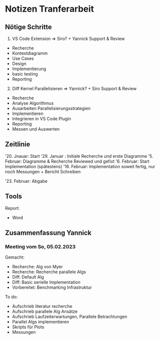 # Notizen Tranferarbeit

## Nötige Schritte
1. VS Code Extension => Siro? + Yannick Support & Review
  * Recherche
  * Kontextdiagramm
  * Use Cases
  * Design
  * Implementierung
  * basic testing
  * Reporting
2. Diff Kernel Parallelisieren => Yannick? + Siro Support & Review
  * Recherche
  * Analyse Algorithmus
  * Ausarbeiten Parallelisierungsstrategien
  * Implementieren
  * Integrieren in VS Code Plugin
  *  Reporting
  * Messen und Auswerten


## Zeitlinie
'20. Jnauar: Start
'29. Januar : Initiale Recherche und erste Diagramme
'5. Februar: Diagramme & Recherche Reviewed und gefixt
'6. Februar: Start Implementation (spätestens)
'16. Februar: Implementation soweit fertig, nur noch Messungen + Bericht Schreiben

'23. Februar: Abgabe

## Tools
Report:
- Word

## Zusammenfassung Yannick

### Meeting vom So, 05.02.2023
Gemacht:
- Recherche: Alg von Myer
- Recherche: Recherche parallele Algs
- Diff: Default Alg
- Diff: Basic serielle Implementation
- Vorbereitet: Benchmarking Infrastruktur

To do:
- Aufschrieb literatur recherche
- Aufschrieb parallele Alg Ansätze
- Aufschrieb Laufzeiterwartungen, Parallele Betrachtungen
- Parallel Algs implementieren
- Skripts für Plots
- Messungen